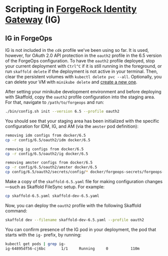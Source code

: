 # Scripting in [ForgeRock Identity Gateway](https://www.forgerock.com/platform/identity-gateway) (IG)

## IG in ForgeOps

IG is not included in the `cdk` profile we've been using so far. It is used, however, for OAuth 2.0 API protection in the `oauth2` profile in the 6.5 version of the ForgeOps configuration. To have the `oauth2` profile deployed, stop your current deployment with `Ctrl^C` if it is still running in the foreground, or run `skaffold delete` if the deployment is not active in your terminal. Then, clear the persistent volumes with `kubectl delete pvc --all`. Optionally, you can delete your VM with `minikube delete` and [create a new one](https://backstage.forgerock.com/docs/forgeops/6.5/devops-guide-minikube/#devops-implementation-env-cluster).

After setting your minikube development environment and before deploying with Skaffold, copy the `oauth2` profile configuration into the staging area. For that, navigate to `/path/to/forgeops` and run:

```bash
./bin/config.sh init --version 6.5 --profile oauth2
```

You should see that your staging area has been initialized with the specific configuration for IDM, IG, and AM (via the `amster` pod definition):

```bash
removing idm configs from docker/6.5
cp -r config/6.5/oauth2/idm docker/6.5

removing ig configs from docker/6.5
cp -r config/6.5/oauth2/ig docker/6.5

removing amster configs from docker/6.5
cp -r config/6.5/oauth2/amster docker/6.5
cp config/6.5/oauth2/secrets/config/* docker/forgeops-secrets/forgeops-secrets-image/config
```

Make a copy of the `skaffold-6.5.yaml` file for making configuration changes—such as Skaffold FileSync setup. For example:

```bash
cp skaffold-6.5.yaml skaffold-dev-6.5.yaml
```

Now, you can deploy the `oauth2` profile with the following Skaffold command:

```bash
skaffold dev --filename skaffold-dev-6.5.yaml --profile oauth2
```

You can confirm presence of the IG pod in your deployment, the pod that starts with the `ig-` prefix, by running:

```bash
kubectl get pods | grep ig-
ig-64895df56-cj6bc       1/1     Running     0          110m
```

